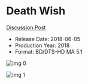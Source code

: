 # Death Wish

[Discussion Post](https://www.avsforum.com/threads/bass-eq-for-filtered-movies.2995212/post-56747610)

* Release Date: 2018-06-05
* Production Year: 2018
* Format: BD/DTS-HD MA 5.1

![img 0](https://i.imgur.com/mCUYqap.jpg)

![img 1](https://i.imgur.com/h9wOoo1.jpg)

